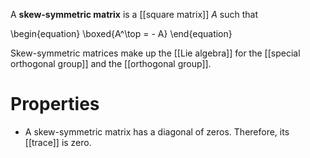 A **skew-symmetric matrix** is a [[square matrix]] $A$ such that

\begin{equation}
\boxed{A^\top = - A}
\end{equation}

Skew-symmetric matrices make up the [[Lie algebra]] for the [[special orthogonal group]] and the [[orthogonal group]].

# Properties

* A skew-symmetric matrix has a diagonal of zeros. Therefore, its [[trace]] is zero.